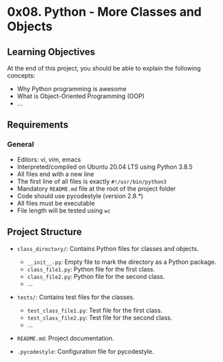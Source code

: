 # 0x08. Python - More Classes and Objects

## Learning Objectives

At the end of this project, you should be able to explain the following concepts:

- Why Python programming is awesome
- What is Object-Oriented Programming (OOP)
- ...

## Requirements

### General

- Editors: vi, vim, emacs
- Interpreted/compiled on Ubuntu 20.04 LTS using Python 3.8.5
- All files end with a new line
- The first line of all files is exactly `#!/usr/bin/python3`
- Mandatory `README.md` file at the root of the project folder
- Code should use pycodestyle (version 2.8.*)
- All files must be executable
- File length will be tested using `wc`

## Project Structure

- `class_directory/`: Contains Python files for classes and objects.
  - `__init__.py`: Empty file to mark the directory as a Python package.
  - `class_file1.py`: Python file for the first class.
  - `class_file2.py`: Python file for the second class.
  - ...

- `tests/`: Contains test files for the classes.
  - `test_class_file1.py`: Test file for the first class.
  - `test_class_file2.py`: Test file for the second class.
  - ...

- `README.md`: Project documentation.

- `.pycodestyle`: Configuration file for pycodestyle.

